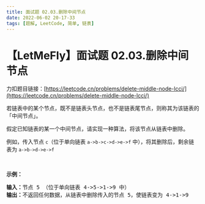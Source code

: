 ```yaml
---
title: 面试题 02.03.删除中间节点
date: 2022-06-02 20-17-33
tags: [题解, LeetCode, 简单, 链表]
---
```


# 【LetMeFly】面试题 02.03.删除中间节点

力扣题目链接：[https://leetcode.cn/problems/delete-middle-node-lcci/](https://leetcode.cn/problems/delete-middle-node-lcci/)

<p>若链表中的某个节点，既不是链表头节点，也不是链表尾节点，则称其为该链表的「中间节点」。</p>

<p>假定已知链表的某一个中间节点，请实现一种算法，将该节点从链表中删除。</p>

<p>例如，传入节点 <code>c</code>（位于单向链表 <code>a->b->c->d->e->f</code> 中），将其删除后，剩余链表为 <code>a->b->d->e->f</code></p>

<p> </p>

<p><strong>示例：</strong></p>

<pre>
<strong>输入：</strong>节点 5 （位于单向链表 4->5->1->9 中）
<strong>输出：</strong>不返回任何数据，从链表中删除传入的节点 5，使链表变为 4->1->9
</pre>

<p> </p>


    